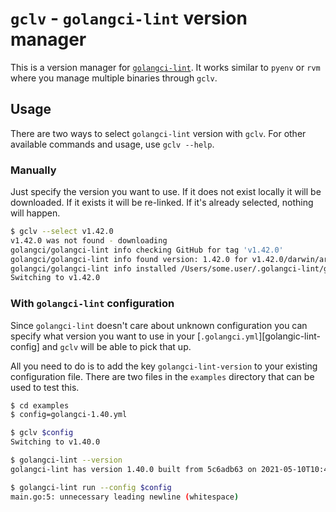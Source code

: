 # `gclv` - `golangci-lint` version manager

This is a version manager for [`golangci-lint`][golangci-lint]. It works similar
to `pyenv` or `rvm` where you manage multiple binaries through `gclv`.

## Usage

There are two ways to select `golangci-lint` version with `gclv`. For other
available commands and usage, use `gclv --help`.

### Manually

Just specify the version you want to use. If it does not exist locally it will
be downloaded. If it exists it will be re-linked. If it's already selected,
nothing will happen.

```sh
$ gclv --select v1.42.0                                                                                                                                                      130 ↵
v1.42.0 was not found - downloading
golangci/golangci-lint info checking GitHub for tag 'v1.42.0'
golangci/golangci-lint info found version: 1.42.0 for v1.42.0/darwin/arm64
golangci/golangci-lint info installed /Users/some.user/.golangci-lint/golangci-lint
Switching to v1.42.0
```

### With `golangci-lint` configuration

Since `golangci-lint` doesn't care about unknown configuration you can specify
what version you want to use in your [`.golangci.yml`][golangic-lint-config] and
`gclv` will be able to pick that up.

All you need to do is to add the key `golangci-lint-version` to your existing
configuration file. There are two files in the `examples` directory that can be
used to test this.

```sh
$ cd examples
$ config=golangci-1.40.yml

$ gclv $config
Switching to v1.40.0

$ golangci-lint --version
golangci-lint has version 1.40.0 built from 5c6adb63 on 2021-05-10T10:45:21Z

$ golangci-lint run --config $config
main.go:5: unnecessary leading newline (whitespace)
```

  [golangci-lint]: https://golangci-lint.run/
  [golangci-lint-config]: https://golangci-lint.run/usage/configuration/#config-file
